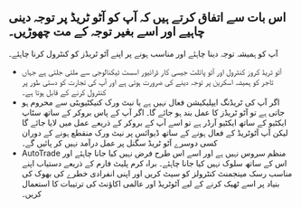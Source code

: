 ## اس بات سے اتفاق کرتے ہیں کہ آپ کو آٹو ٹریڈ پر توجہ دینی چاہیے اور اسے بغیر توجہ کے مت چھوڑیں۔

آپ کو ہمیشہ توجہ دینا چاہئے اور مناسب ہونے پر اپنے آٹو ٹریڈز کو کنٹرول کرنا چاہئے۔
- آٹو ٹریڈ کروز کنٹرول اور آٹو پائلٹ جیسی کار ڈرائیور اسسٹ ٹیکنالوجی سے ملتی جلتی ہے جہاں تاجر کو ہمیشہ اسکرین پر توجہ دینے کی ضرورت ہوتی ہے اور آپ کی تجارت کو دستی طور پر کنٹرول کرنے کے قابل ہوتا ہے۔
- اگر آپ کی ٹریڈنگ ایپلیکیشن فعال نہیں ہے یا نیٹ ورک کنیکٹیویٹی سے محروم ہو جاتی ہے تو آٹو ٹریڈز کا عمل بند ہو جائے گا۔ اگر آپ کے پاس بروکر کے ساتھ سٹاپ ایکٹیو کے ساتھ ایکٹیو آرڈر ہے تو اسے آپ کے بروکر کے ذریعے عمل میں لایا جائے گا لیکن آپ آٹوٹریڈ کے فعال ہونے کے ساتھ ڈیوائس پر نیٹ ورک منقطع ہونے کے دوران کسی دوسرے آٹو ٹریڈ سگنل پر عمل درآمد نہیں کر پائیں گے۔
- AutoTrade منظم سروس نہیں ہے اور اسے اس طرح فرض نہیں کیا جانا چاہئے اور اس کے ساتھ سلوک نہیں کیا جانا چاہئے۔ براہ کرم پلیٹ فارم کے ذریعے دستیاب اپنے مناسب رسک مینجمنٹ کنٹرولز کو سیٹ کریں اور اپنی انفرادی خطرے کی بھوک کی بنیاد پر اسے ٹھیک کرنے کے لیے آٹوٹریڈ اور عالمی اکاؤنٹ کی ترتیبات کا استعمال کریں۔
